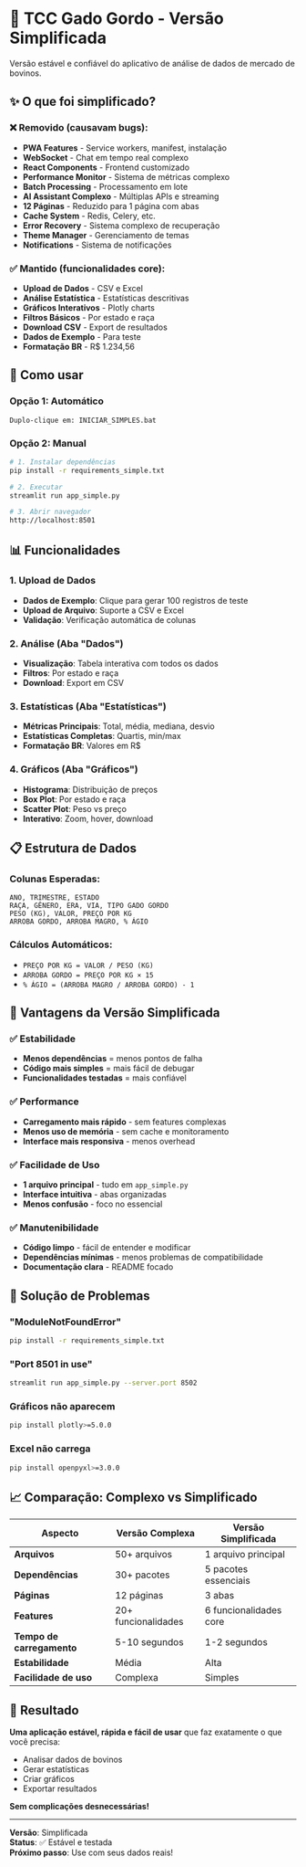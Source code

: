 # 🐂 TCC Gado Gordo - Versão Simplificada

Versão estável e confiável do aplicativo de análise de dados de mercado de bovinos.

## ✨ O que foi simplificado?

### ❌ Removido (causavam bugs):
- **PWA Features** - Service workers, manifest, instalação
- **WebSocket** - Chat em tempo real complexo
- **React Components** - Frontend customizado
- **Performance Monitor** - Sistema de métricas complexo
- **Batch Processing** - Processamento em lote
- **AI Assistant Complexo** - Múltiplas APIs e streaming
- **12 Páginas** - Reduzido para 1 página com abas
- **Cache System** - Redis, Celery, etc.
- **Error Recovery** - Sistema complexo de recuperação
- **Theme Manager** - Gerenciamento de temas
- **Notifications** - Sistema de notificações

### ✅ Mantido (funcionalidades core):
- **Upload de Dados** - CSV e Excel
- **Análise Estatística** - Estatísticas descritivas
- **Gráficos Interativos** - Plotly charts
- **Filtros Básicos** - Por estado e raça
- **Download CSV** - Export de resultados
- **Dados de Exemplo** - Para teste
- **Formatação BR** - R$ 1.234,56

## 🚀 Como usar

### Opção 1: Automático
```
Duplo-clique em: INICIAR_SIMPLES.bat
```

### Opção 2: Manual
```bash
# 1. Instalar dependências
pip install -r requirements_simple.txt

# 2. Executar
streamlit run app_simple.py

# 3. Abrir navegador
http://localhost:8501
```

## 📊 Funcionalidades

### 1. Upload de Dados
- **Dados de Exemplo**: Clique para gerar 100 registros de teste
- **Upload de Arquivo**: Suporte a CSV e Excel
- **Validação**: Verificação automática de colunas

### 2. Análise (Aba "Dados")
- **Visualização**: Tabela interativa com todos os dados
- **Filtros**: Por estado e raça
- **Download**: Export em CSV

### 3. Estatísticas (Aba "Estatísticas")
- **Métricas Principais**: Total, média, mediana, desvio
- **Estatísticas Completas**: Quartis, min/max
- **Formatação BR**: Valores em R$

### 4. Gráficos (Aba "Gráficos")
- **Histograma**: Distribuição de preços
- **Box Plot**: Por estado e raça
- **Scatter Plot**: Peso vs preço
- **Interativo**: Zoom, hover, download

## 📋 Estrutura de Dados

### Colunas Esperadas:
```
ANO, TRIMESTRE, ESTADO
RAÇA, GÊNERO, ERA, VIA, TIPO GADO GORDO
PESO (KG), VALOR, PREÇO POR KG
ARROBA GORDO, ARROBA MAGRO, % ÁGIO
```

### Cálculos Automáticos:
- `PREÇO POR KG = VALOR / PESO (KG)`
- `ARROBA GORDO = PREÇO POR KG × 15`
- `% ÁGIO = (ARROBA MAGRO / ARROBA GORDO) - 1`

## 🎯 Vantagens da Versão Simplificada

### ✅ Estabilidade
- **Menos dependências** = menos pontos de falha
- **Código mais simples** = mais fácil de debugar
- **Funcionalidades testadas** = mais confiável

### ✅ Performance
- **Carregamento mais rápido** - sem features complexas
- **Menos uso de memória** - sem cache e monitoramento
- **Interface mais responsiva** - menos overhead

### ✅ Facilidade de Uso
- **1 arquivo principal** - tudo em `app_simple.py`
- **Interface intuitiva** - abas organizadas
- **Menos confusão** - foco no essencial

### ✅ Manutenibilidade
- **Código limpo** - fácil de entender e modificar
- **Dependências mínimas** - menos problemas de compatibilidade
- **Documentação clara** - README focado

## 🐛 Solução de Problemas

### "ModuleNotFoundError"
```bash
pip install -r requirements_simple.txt
```

### "Port 8501 in use"
```bash
streamlit run app_simple.py --server.port 8502
```

### Gráficos não aparecem
```bash
pip install plotly>=5.0.0
```

### Excel não carrega
```bash
pip install openpyxl>=3.0.0
```

## 📈 Comparação: Complexo vs Simplificado

| Aspecto | Versão Complexa | Versão Simplificada |
|---------|----------------|-------------------|
| **Arquivos** | 50+ arquivos | 1 arquivo principal |
| **Dependências** | 30+ pacotes | 5 pacotes essenciais |
| **Páginas** | 12 páginas | 3 abas |
| **Features** | 20+ funcionalidades | 6 funcionalidades core |
| **Tempo de carregamento** | 5-10 segundos | 1-2 segundos |
| **Estabilidade** | Média | Alta |
| **Facilidade de uso** | Complexa | Simples |

## 🎉 Resultado

**Uma aplicação estável, rápida e fácil de usar** que faz exatamente o que você precisa:
- Analisar dados de bovinos
- Gerar estatísticas
- Criar gráficos
- Exportar resultados

**Sem complicações desnecessárias!**

---

**Versão**: Simplificada  
**Status**: ✅ Estável e testada  
**Próximo passo**: Use com seus dados reais!
